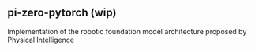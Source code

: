 ## pi-zero-pytorch (wip)

Implementation of the robotic foundation model architecture proposed by Physical Intelligence
